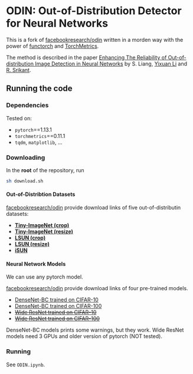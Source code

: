 # ODIN: Out-of-Distribution Detector for Neural Networks

This is a fork of [facebookresearch/odin](https://github.com/facebookresearch/odin) written in a morden way with the power of [functorch](https://github.com/pytorch/functorch) and [TorchMetrics](https://github.com/Lightning-AI/metrics).

The method is described in the paper [Enhancing The Reliability of Out-of-distribution Image Detection in Neural Networks](https://arxiv.org/abs/1706.02690) by S. Liang, [Yixuan Li](www.yixuanli.net) and [R. Srikant](https://sites.google.com/a/illinois.edu/srikant/).

## Running the code

### Dependencies

Tested on:

* `pytorch`==1.13.1
* `torchmetrics`==0.11.1
* `tqdm`, `matplotlib`, ...

### Downloading
In the **root** of the repository, run
```bash
sh download.sh
```

#### Out-of-Distribtion Datasets
[facebookresearch/odin](https://github.com/facebookresearch/odin) provide download links of five out-of-distributin datasets:

* **[Tiny-ImageNet (crop)](https://www.dropbox.com/s/avgm2u562itwpkl/Imagenet.tar.gz)**
* **[Tiny-ImageNet (resize)](https://www.dropbox.com/s/kp3my3412u5k9rl/Imagenet_resize.tar.gz)**
* **[LSUN (crop)](https://www.dropbox.com/s/fhtsw1m3qxlwj6h/LSUN.tar.gz)**
* **[LSUN (resize)](https://www.dropbox.com/s/moqh2wh8696c3yl/LSUN_resize.tar.gz)**
* **[iSUN](https://www.dropbox.com/s/ssz7qxfqae0cca5/iSUN.tar.gz)**

#### Neural Network Models
We can use any pytorch model.

[facebookresearch/odin](https://github.com/facebookresearch/odin) provide download links of four pre-trained models.

* [DenseNet-BC trained on CIFAR-10](https://www.dropbox.com/s/wr4kjintq1tmorr/densenet10.pth.tar.gz)
* [DenseNet-BC trained on CIFAR-100](https://www.dropbox.com/s/vxuv11jjg8bw2v9/densenet100.pth.tar.gz)
* ~~[Wide ResNet trained on CIFAR-10](https://www.dropbox.com/s/uiye5nw0uj6ie53/wideresnet10.pth.tar.gz)~~
* ~~[Wide ResNet trained on CIFAR-100](https://www.dropbox.com/s/elfw7e3uofpydg5/wideresnet100.pth.tar.gz)~~

DenseNet-BC models prints some warnings, but they work.
Wide ResNet models need 3 GPUs and older version of pytorch (NOT tested).

### Running
See `ODIN.ipynb`.